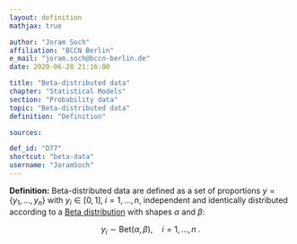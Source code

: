 ```yaml
---
layout: definition
mathjax: true

author: "Joram Soch"
affiliation: "BCCN Berlin"
e_mail: "joram.soch@bccn-berlin.de"
date: 2020-06-28 21:16:00

title: "Beta-distributed data"
chapter: "Statistical Models"
section: "Probability data"
topic: "Beta-distributed data"
definition: "Definition"

sources:

def_id: "D77"
shortcut: "beta-data"
username: "JoramSoch"
---
```



**Definition:** Beta-distributed data are defined as a set of proportions $y = \left\lbrace y_1, \ldots, y_n \right\rbrace$ with $y_i \in [0,1], \; i = 1,\ldots,n$, independent and identically distributed according to a [Beta distribution](/D/beta) with shapes $\alpha$ and $\beta$:

$$ \label{eq:beta-data}
y_i \sim \mathrm{Bet}(\alpha,\beta), \quad i = 1, \ldots, n \; .
$$